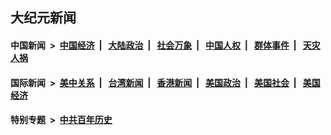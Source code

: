## 大纪元新闻

#### 中国新闻 &nbsp;>&nbsp; [中国经济](indexes/ncid283/README.md?07272045) &nbsp;| &nbsp; [大陆政治](indexes/ncid277/README.md?07272045) &nbsp;| &nbsp; [社会万象](indexes/ncid282/README.md?07272045) &nbsp;| &nbsp; [中国人权](indexes/ncid278/README.md?07272045) &nbsp;| &nbsp; [群体事件](indexes/ncid279/README.md?07272045) &nbsp;| &nbsp; [天灾人祸](indexes/ncid280/README.md?07272045)

#### 国际新闻 &nbsp;>&nbsp; [美中关系](indexes/nf1412576/README.md?07272045) &nbsp;| &nbsp; [台湾新闻](indexes/ncid1349361/README.md?07272045) &nbsp;| &nbsp; [香港新闻](indexes/ncid1349362/README.md?07272045) &nbsp;| &nbsp; [美国政治](indexes/ncid1078159/README.md?07272045) &nbsp;| &nbsp; [美国社会](indexes/ncid1078160/README.md?07272045) &nbsp;| &nbsp; [美国经济](indexes/ncid1078158/README.md?07272045)

#### 特别专题 &nbsp;>&nbsp; [中共百年历史](https://github.com/epoch-news/epoch-special/blob/master/README.md?07272045)  
